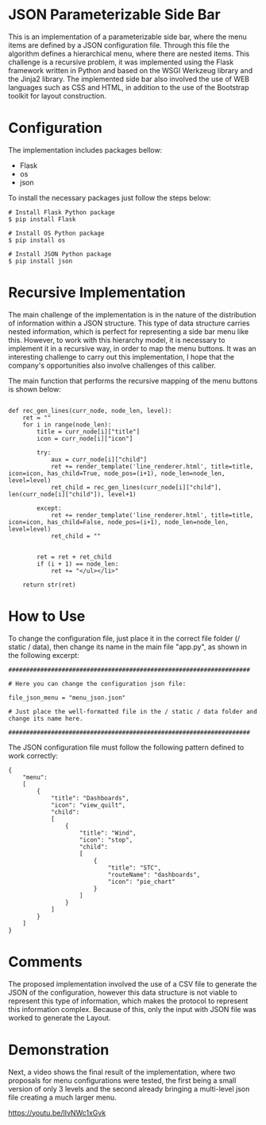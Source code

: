 # JSON Parameterizable Side Bar

This is an implementation of a parameterizable side bar, where the menu items are defined by a JSON configuration file. Through this file the algorithm defines a hierarchical menu, where there are nested items. This challenge is a recursive problem, it was implemented using the Flask framework written in Python and based on the WSGI Werkzeug library and the Jinja2 library. The implemented side bar also involved the use of WEB languages such as CSS and HTML, in addition to the use of the Bootstrap toolkit for layout construction.

# Configuration

The implementation includes packages bellow:
* Flask
* os
* json


To install the necessary packages just follow the steps below:

```
# Install Flask Python package
$ pip install Flask

# Install OS Python package
$ pip install os

# Install JSON Python package
$ pip install json
```

# Recursive Implementation

The main challenge of the implementation is in the nature of the distribution of information within a JSON structure. This type of data structure carries nested information, which is perfect for representing a side bar menu like this. However, to work with this hierarchy model, it is necessary to implement it in a recursive way, in order to map the menu buttons. It was an interesting challenge to carry out this implementation, I hope that the company's opportunities also involve challenges of this caliber.



The main function that performs the recursive mapping of the menu buttons is shown below:
```

def rec_gen_lines(curr_node, node_len, level):
    ret = ""
    for i in range(node_len):
        title = curr_node[i]["title"]
        icon = curr_node[i]["icon"]
    
        try:
            aux = curr_node[i]["child"]
            ret += render_template('line_renderer.html', title=title, icon=icon, has_child=True, node_pos=(i+1), node_len=node_len, level=level)
            ret_child = rec_gen_lines(curr_node[i]["child"], len(curr_node[i]["child"]), level+1)

        except:
            ret += render_template('line_renderer.html', title=title, icon=icon, has_child=False, node_pos=(i+1), node_len=node_len, level=level)
            ret_child = ""


        ret = ret + ret_child
        if (i + 1) == node_len:
            ret += "</ul></li>"

    return str(ret)
```


# How to Use

To change the configuration file, just place it in the correct file folder (/ static / data), then change its name in the main file "app.py", as shown in the following excerpt:

```
####################################################################

# Here you can change the configuration json file:

file_json_menu = "menu_json.json"

# Just place the well-formatted file in the / static / data folder and change its name here.

####################################################################
```

The JSON configuration file must follow the following pattern defined to work correctly:

```
{
	"menu":
	[
		{
			"title": "Dashboards",
			"icon": "view_quilt",
			"child":
			[
				{
					"title": "Wind",
					"icon": "stop",
					"child":
					[
						{
							"title": "STC",
							"routeName": "dashboards",
							"icon": "pie_chart"
						}
					]
				}
			]
		}
	]
}
```
# Comments

The proposed implementation involved the use of a CSV file to generate the JSON of the configuration, however this data structure is not viable to represent this type of information, which makes the protocol to represent this information complex. Because of this, only the input with JSON  file was worked to generate the Layout.

# Demonstration

Next, a video shows the final result of the implementation, where two proposals for menu configurations were tested, the first being a small version of only 3 levels and the second already bringing a multi-level json file creating a much larger menu.

https://youtu.be/lIvNWc1xGvk
